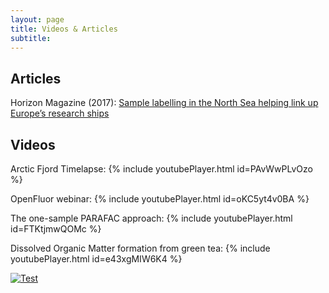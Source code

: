 ```yaml
---
layout: page
title: Videos & Articles
subtitle: 
---
```

## Articles
Horizon Magazine (2017): [Sample labelling in the North Sea helping link up Europe’s research ships](https://www.google.dk/url?sa=t&rct=j&q=&esrc=s&source=web&cd=1&cad=rja&uact=8&ved=0ahUKEwi3x_CuvrbUAhUJvRQKHepcCsMQFggtMAA&url=https%3A%2F%2Fhorizon-magazine.eu%2Farticle%2Fsample-labelling-north-sea-helping-link-europe-s-research-ships_en.html&usg=AFQjCNFlad7AOsdklOy_E8SvzM-IzCXWdQ)

## Videos
Arctic Fjord Timelapse:
{% include youtubePlayer.html id=PAvWwPLvOzo %}

OpenFluor webinar:
{% include youtubePlayer.html id=oKC5yt4v0BA %}

The one-sample PARAFAC approach:
{% include youtubePlayer.html id=FTKtjmwQOMc %}

Dissolved Organic Matter formation from green tea:
{% include youtubePlayer.html id=e43xgMIW6K4 %}

[![Test](http://img.youtube.com/vi/PAvWwPLvOzo/0.jpg)](http://www.youtube.com/watch?v=PAvWwPLvOzo "Test")
